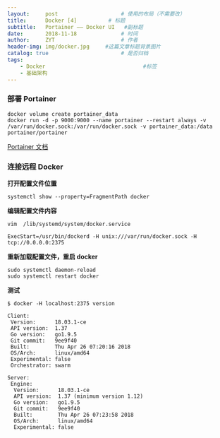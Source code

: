 ```yaml
---
layout:     post                    # 使用的布局（不需要改）
title:      Docker [4]          # 标题 
subtitle:   Portainer —— Docker UI   #副标题
date:       2018-11-18              # 时间
author:     ZYT                     # 作者
header-img: img/docker.jpg     #这篇文章标题背景图片
catalog: true                       # 是否归档
tags:
    - Docker                               #标签
    - 基础架构
---
```


### 部署 Portainer

```
docker volume create portainer_data
docker run -d -p 9000:9000 --name portainer --restart always -v /var/run/docker.sock:/var/run/docker.sock -v portainer_data:/data portainer/portainer
```

[Portainer 文档](https://portainer.readthedocs.io/en/latest/)

### 连接远程 Docker

**打开配置文件位置**

```
systemctl show --property=FragmentPath docker
```

**编辑配置文件内容**

```
vim  /lib/systemd/system/docker.service

ExecStart=/usr/bin/dockerd -H unix:///var/run/docker.sock -H tcp://0.0.0.0:2375
```

**重新加载配置文件，重启 docker**

```
sudo systemctl daemon-reload 
sudo systemctl restart docker
```

**测试**

```
$ docker -H localhost:2375 version

Client:
 Version:      18.03.1-ce
 API version:  1.37
 Go version:   go1.9.5
 Git commit:   9ee9f40
 Built:        Thu Apr 26 07:20:16 2018
 OS/Arch:      linux/amd64
 Experimental: false
 Orchestrator: swarm

Server:
 Engine:
  Version:      18.03.1-ce
  API version:  1.37 (minimum version 1.12)
  Go version:   go1.9.5
  Git commit:   9ee9f40
  Built:        Thu Apr 26 07:23:58 2018
  OS/Arch:      linux/amd64
  Experimental: false
```
